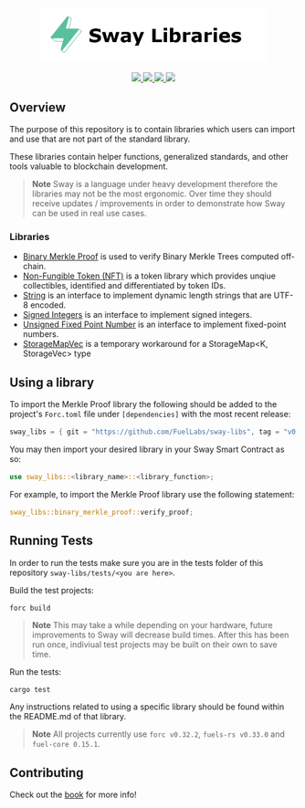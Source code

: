 <p align="center">
    <picture>
        <source media="(prefers-color-scheme: dark)" srcset=".docs/sway_libraries_white.png">
        <img alt="SwayApps logo" width="400px" src=".docs/sway_libraries_black.png">
    </picture>
</p>

<p align="center">
    <a href="https://github.com/FuelLabs/sway-libs/actions/workflows/ci.yml" alt="CI">
        <img src="https://github.com/FuelLabs/sway-libs/actions/workflows/ci.yml/badge.svg" />
    </a>
    <a href="https://crates.io/crates/forc/0.32.2" alt="forc">
        <img src="https://img.shields.io/badge/forc-v0.32.2-orange" />
    </a>
    <a href="./LICENSE" alt="forc">
        <img src="https://img.shields.io/github/license/FuelLabs/sway-libs" />
    </a>
    <a href="https://discord.gg/xfpK4Pe">
        <img src="https://img.shields.io/discord/732892373507375164?color=6A7EC2&logo=discord&logoColor=ffffff&labelColor=6A7EC2&label=Discord" />
    </a>
</p>

## Overview

The purpose of this repository is to contain libraries which users can import and use that are not part of the standard library. 

These libraries contain helper functions, generalized standards, and other tools valuable to blockchain development.

> **Note**
> Sway is a language under heavy development therefore the libraries may not be the most ergonomic. Over time they should receive updates / improvements in order to demonstrate how Sway can be used in real use cases.

### Libraries

- [Binary Merkle Proof](./sway_libs/src/merkle_proof/) is used to verify Binary Merkle Trees computed off-chain.
- [Non-Fungible Token (NFT)](./sway_libs/src/nft/) is a token library which provides unqiue collectibles, identified and differentiated by token IDs.
- [String](./sway_libs/src/string/) is an interface to implement dynamic length strings that are UTF-8 encoded.
- [Signed Integers](./sway_libs/src/signed_integers/) is an interface to implement signed integers.
- [Unsigned Fixed Point Number](./sway_libs/src/fixed_point/ufp/) is an interface to implement fixed-point numbers.
- [StorageMapVec](./sway_libs/src/storagemapvec/) is a temporary workaround for a StorageMap<K, StorageVec<V>> type

## Using a library

To import the Merkle Proof library the following should be added to the project's `Forc.toml` file under `[dependencies]` with the most recent release:

```rust
sway_libs = { git = "https://github.com/FuelLabs/sway-libs", tag = "v0.1.0" }
```

You may then import your desired library in your Sway Smart Contract as so:

```rust
use sway_libs::<library_name>::<library_function>;
```

For example, to import the Merkle Proof library use the following statement:

```rust
sway_libs::binary_merkle_proof::verify_proof;
```

## Running Tests

In order to run the tests make sure you are in the tests folder of this repository `sway-libs/tests/<you are here>`.

Build the test projects:

```rust
forc build
```

> **Note**
> This may take a while depending on your hardware, future improvements to Sway will decrease build times. After this has been run once, indiviual test projects may be built on their own to save time.

Run the tests:

```
cargo test
```

Any instructions related to using a specific library should be found within the README.md of that library.

> **Note**
> All projects currently use `forc v0.32.2`, `fuels-rs v0.33.0` and `fuel-core 0.15.1`.

## Contributing

Check out the [book](https://fuellabs.github.io/sway-libs/book/index.html) for more info!
